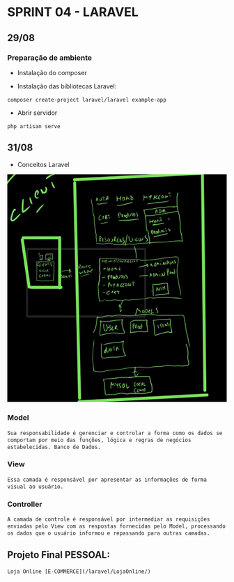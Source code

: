 # SPRINT 04 - LARAVEL


## 29/08

### Preparação de ambiente

 - Instalação do composer

 - Instalação das bibliotecas Laravel:

 ```
composer create-project laravel/laravel example-app
 ``` 

- Abrir servidor

 ```
php artisan serve
 ```

## 31/08

 - Conceitos Laravel

 ![mvc](/img/mvc.JPG)


### Model

    Sua responsabilidade é gerenciar e controlar a forma como os dados se comportam por meio das funções, lógica e regras de negócios estabelecidas. Banco de Dados.

### View

    Essa camada é responsável por apresentar as informações de forma visual ao usuário.


### Controller

    A camada de controle é responsável por intermediar as requisições enviadas pelo View com as respostas fornecidas pelo Model, processando os dados que o usuário informou e repassando para outras camadas. 


## Projeto Final PESSOAL:

    Loja Online [E-COMMERCE](/laravel/LojaOnline/)
